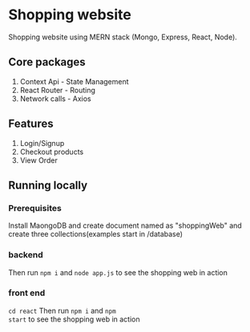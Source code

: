 #  Shopping website
 Shopping website using MERN stack (Mongo, Express, React, Node). 

## Core packages

1. Context Api - State Management
2. React Router - Routing
3. Network calls - Axios

## Features

1. Login/Signup
2. Checkout products
3. View Order

## Running locally
### Prerequisites
Install MaongoDB and create document named as "shoppingWeb" and create three collections(examples start in /database)


### backend
Then run <code>npm i</code> and <code>node app.js</code> to see the shopping web in action

### front end
<code>cd react</code> 
Then run <code>npm i</code> and <code>npm start</code> to see the shopping web in action